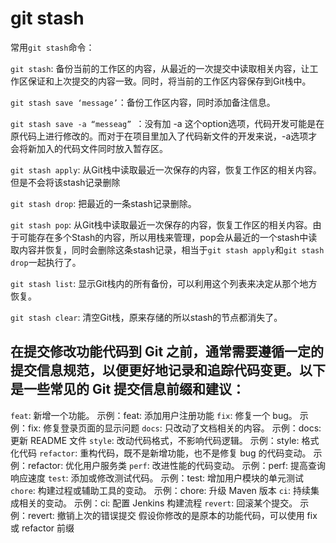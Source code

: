 # git stash
常用`git stash`命令：

`git stash`: 备份当前的工作区的内容，从最近的一次提交中读取相关内容，让工作区保证和上次提交的内容一致。同时，将当前的工作区内容保存到Git栈中。

`git stash save ‘message’`：备份工作区内容，同时添加备注信息。

`git stash save -a “messeag” `：没有加 -a 这个option选项，代码开发可能是在原代码上进行修改的。而对于在项目里加入了代码新文件的开发来说，-a选项才会将新加入的代码文件同时放入暂存区。

`git stash apply`: 从Git栈中读取最近一次保存的内容，恢复工作区的相关内容。但是不会将该stash记录删除

`git stash drop`: 把最近的一条stash记录删除。

`git stash pop`: 从Git栈中读取最近一次保存的内容，恢复工作区的相关内容。由于可能存在多个Stash的内容，所以用栈来管理，pop会从最近的一个stash中读取内容并恢复，同时会删除这条stash记录，相当于`git stash apply`和`git stash drop`一起执行了。

`git stash list`: 显示Git栈内的所有备份，可以利用这个列表来决定从那个地方恢复。

`git stash clear`: 清空Git栈，原来存储的所以stash的节点都消失了。

## 在提交修改功能代码到 Git 之前，通常需要遵循一定的提交信息规范，以便更好地记录和追踪代码变更。以下是一些常见的 Git 提交信息前缀和建议：
`feat`: 新增一个功能。
示例：feat: 添加用户注册功能
`fix`: 修复一个 bug。
示例：fix: 修复登录页面的显示问题
`docs`: 只改动了文档相关的内容。
示例：docs: 更新 README 文件
`style`: 改动代码格式，不影响代码逻辑。
示例：style: 格式化代码
`refactor`: 重构代码，既不是新增功能，也不是修复 bug 的代码变动。
示例：refactor: 优化用户服务类
`perf`: 改进性能的代码变动。
示例：perf: 提高查询响应速度
`test`: 添加或修改测试代码。
示例：test: 增加用户模块的单元测试
`chore`: 构建过程或辅助工具的变动。
示例：chore: 升级 Maven 版本
`ci`: 持续集成相关的变动。
示例：ci: 配置 Jenkins 构建流程
`revert`: 回滚某个提交。
示例：revert: 撤销上次的错误提交
假设你修改的是原本的功能代码，可以使用 fix 或 refactor 前缀